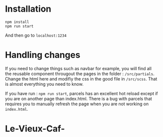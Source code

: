 # Installation
``` 
npm install
npm run start
```

And then go to `localhost:1234`

# Handling changes
If you need to change things such as navbar for example, you will find all the reusable component througout the pages in the folder : `/src/partials`.
Change the html here and modifiy the css in the good file in `/src/scss`.
That is almost everything you need to know.

If you have run : `npm run start`, parcels has an excellent hot reload except if you are on another page than index.html. There is a bug with parcels that requires you to manually refresh the page when you are not working on `index.html`.
# Le-Vieux-Caf-
